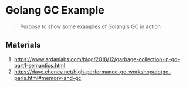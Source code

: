 # Golang GC Example

> Purpose to show some examples of Golang's GC in action

## Materials

1. https://www.ardanlabs.com/blog/2018/12/garbage-collection-in-go-part1-semantics.html
1. https://dave.cheney.net/high-performance-go-workshop/dotgo-paris.html#memory-and-gc